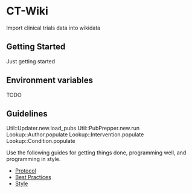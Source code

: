 # CT-Wiki
Import clinical trials data into wikidata

## Getting Started

Just getting started

## Environment variables

TODO

## Guidelines

Util::Updater.new.load_pubs
Util::PubPrepper.new.run
Lookup::Author.populate
Lookup::Intervention.populate
Lookup::Condition.populate

Use the following guides for getting things done, programming well, and
programming in style.

* [Protocol](http://github.com/thoughtbot/guides/blob/master/protocol)
* [Best Practices](http://github.com/thoughtbot/guides/blob/master/best-practices)
* [Style](http://github.com/thoughtbot/guides/blob/master/style)
